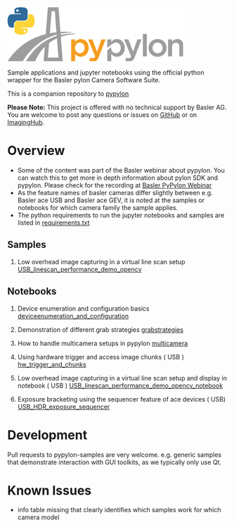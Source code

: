 ![pypylon](docs/images/Pypylon_grey_RZ_400px.png "pypylon")

Sample applications and jupyter notebooks using the official python wrapper for the Basler pylon Camera Software Suite.

This is a companion repository to [pypylon](https://github.com/basler/pypylon)

**Please Note:**
This project is offered with no technical support by Basler AG.
You are welcome to post any questions or issues on [GitHub](https://github.com/basler/pypylon-samples) or on [ImagingHub](https://www.imaginghub.com).

# Overview

 * Some of the content was part of the Basler webinar about pypylon. You can watch this to get more in depth information about pylon SDK and pypylon.
 Please check for the recording at [Basler PyPylon Webinar](https://www.baslerweb.com/en/company/news-press/webinar/pypylon-python-open-source-interface-emea/)
 * As the feature names of basler cameras differ slightly between e.g. Basler ace USB and Basler ace GEV, it is noted at the samples or notebooks for which camera family the sample applies.
 * The python requirements to run the jupyter notebooks and samples are listed in [requirements.txt](requirements.txt)
 

## Samples

1. Low overhead image capturing in a virtual line scan setup
   [USB_linescan_performance_demo_opencv](samples/USB_linescan_performance_demo_opencv.py)
   

## Notebooks

1. Device enumeration and configuration basics
   [deviceenumeration_and_configuration](notebooks/deviceenumeration_and_configuration.ipynb)
   
2. Demonstration of different grab strategies
   [grabstrategies](notebooks/grabstrategies.ipynb)

3. How to handle multicamera setups in pypylon
   [multicamera](notebooks/multicamera_handling.ipynb)

4. Using hardware trigger and access image chunks ( USB )
   [hw_trigger_and_chunks](notebooks/USB_hardware_trigger_and_chunks.ipynb)

5. Low overhead image capturing in a virtual line scan setup and display in notebook ( USB )
   [USB_linescan_performance_demo_opencv_notebook](notebooks/USB_linescan_performance_demo_opencv.ipynb)

6. Exposure bracketing using the sequencer feature of ace devices ( USB)
   [USB_HDR_exposure_sequencer](notebooks/USB_hdr_exposure_bracketing_using_sequencer.ipynb)


# Development

Pull requests to pypylon-samples are very welcome. 
e.g. generic samples that demonstrate interaction with GUI toolkits, as we typically only use Qt.

# Known Issues
 * info table missing that clearly identifies which samples work for which camera model
